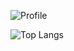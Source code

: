 ![Profile](https://github-readme-stats.vercel.app/api?username=rexhang&show_icons=true&theme=dark)

![Top Langs](https://github-readme-stats.vercel.app/api/top-langs/?username=rexhang&layout=compact)

